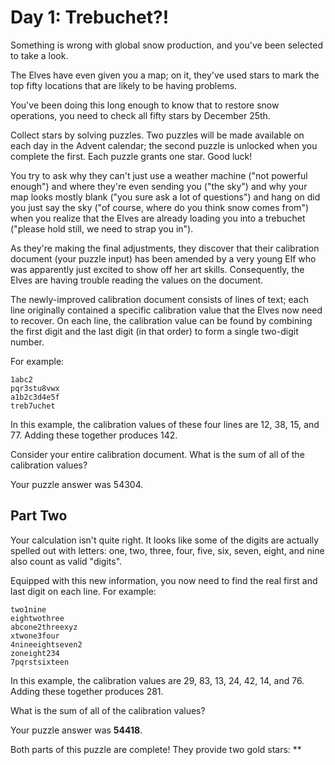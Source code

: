 # Day 1: Trebuchet?!

Something is wrong with global snow production, and you've been selected to take a look. 

The Elves have even given you a map; on it, they've used stars to mark the top fifty locations that are likely to be having problems.

You've been doing this long enough to know that to restore snow operations, you need to check all fifty stars by December 25th.

Collect stars by solving puzzles. Two puzzles will be made available on each day in the Advent calendar; 
the second puzzle is unlocked when you complete the first. Each puzzle grants one star. Good luck!

You try to ask why they can't just use a weather machine ("not powerful enough") and where they're even sending you 
("the sky") and why your map looks mostly blank ("you sure ask a lot of questions") and hang on did you just say the sky 
("of course, where do you think snow comes from") when you realize that the Elves are already loading you into a trebuchet 
("please hold still, we need to strap you in").

As they're making the final adjustments, they discover that their calibration document (your puzzle input) has been 
amended by a very young Elf who was apparently just excited to show off her art skills. 
Consequently, the Elves are having trouble reading the values on the document.

The newly-improved calibration document consists of lines of text; each line originally contained a specific 
calibration value that the Elves now need to recover. 
On each line, the calibration value can be found by combining the first digit and the last digit (in that order) 
to form a single two-digit number.

For example:
```
1abc2
pqr3stu8vwx
a1b2c3d4e5f
treb7uchet
```
In this example, the calibration values of these four lines are 12, 38, 15, and 77. Adding these together produces 142.

Consider your entire calibration document. What is the sum of all of the calibration values?

Your puzzle answer was 54304.

## Part Two
Your calculation isn't quite right. It looks like some of the digits are actually spelled out with letters: 
one, two, three, four, five, six, seven, eight, and nine also count as valid "digits".

Equipped with this new information, you now need to find the real first and last digit on each line. For example:
```
two1nine
eightwothree
abcone2threexyz
xtwone3four
4nineeightseven2
zoneight234
7pqrstsixteen
```
In this example, the calibration values are 29, 83, 13, 24, 42, 14, and 76. Adding these together produces 281.

What is the sum of all of the calibration values?

Your puzzle answer was **54418**.

Both parts of this puzzle are complete! They provide two gold stars: **
